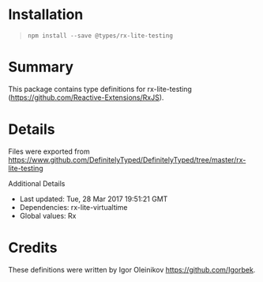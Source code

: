 # Installation
> `npm install --save @types/rx-lite-testing`

# Summary
This package contains type definitions for rx-lite-testing (https://github.com/Reactive-Extensions/RxJS).

# Details
Files were exported from https://www.github.com/DefinitelyTyped/DefinitelyTyped/tree/master/rx-lite-testing

Additional Details
 * Last updated: Tue, 28 Mar 2017 19:51:21 GMT
 * Dependencies: rx-lite-virtualtime
 * Global values: Rx

# Credits
These definitions were written by Igor Oleinikov <https://github.com/Igorbek>.
